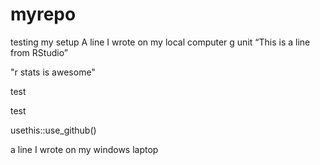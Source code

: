 # myrepo
testing my setup
A line I wrote on my local computer
g unit
“This is a line from RStudio”

"r stats is awesome"

test

test

usethis::use_github()

a line I wrote on my windows laptop
